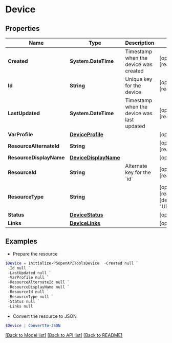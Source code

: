 # Device
## Properties

Name | Type | Description | Notes
------------ | ------------- | ------------- | -------------
**Created** | **System.DateTime** | Timestamp when the device was created | [optional] [readonly] 
**Id** | **String** | Unique key for the device | [optional] [readonly] 
**LastUpdated** | **System.DateTime** | Timestamp when the device was last updated | [optional] [readonly] 
**VarProfile** | [**DeviceProfile**](DeviceProfile.md) |  | [optional] 
**ResourceAlternateId** | **String** |  | [optional] [readonly] 
**ResourceDisplayName** | [**DeviceDisplayName**](DeviceDisplayName.md) |  | [optional] 
**ResourceId** | **String** | Alternate key for the &#x60;id&#x60; | [optional] [readonly] 
**ResourceType** | **String** |  | [optional] [readonly] [default to "UDDevice"]
**Status** | [**DeviceStatus**](DeviceStatus.md) |  | [optional] 
**Links** | [**DeviceLinks**](DeviceLinks.md) |  | [optional] 

## Examples

- Prepare the resource
```powershell
$Device = Initialize-PSOpenAPIToolsDevice  -Created null `
 -Id null `
 -LastUpdated null `
 -VarProfile null `
 -ResourceAlternateId null `
 -ResourceDisplayName null `
 -ResourceId null `
 -ResourceType null `
 -Status null `
 -Links null
```

- Convert the resource to JSON
```powershell
$Device | ConvertTo-JSON
```

[[Back to Model list]](../README.md#documentation-for-models) [[Back to API list]](../README.md#documentation-for-api-endpoints) [[Back to README]](../README.md)

